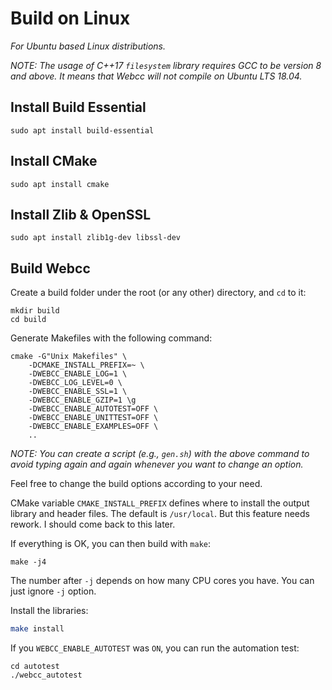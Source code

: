 # Build on Linux

_For Ubuntu based Linux distributions._

_NOTE: The usage of C++17 `filesystem` library requires GCC to be version 8 and above. It means that Webcc will not compile on Ubuntu LTS 18.04._

## Install Build Essential

```
sudo apt install build-essential
```

## Install CMake

```
sudo apt install cmake
```

## Install Zlib & OpenSSL

```
sudo apt install zlib1g-dev libssl-dev
```

## Build Webcc

Create a build folder under the root (or any other) directory, and `cd` to it:

```
mkdir build
cd build
```

Generate Makefiles with the following command:

```
cmake -G"Unix Makefiles" \
    -DCMAKE_INSTALL_PREFIX=~ \
    -DWEBCC_ENABLE_LOG=1 \
    -DWEBCC_LOG_LEVEL=0 \
    -DWEBCC_ENABLE_SSL=1 \
    -DWEBCC_ENABLE_GZIP=1 \g
    -DWEBCC_ENABLE_AUTOTEST=OFF \
    -DWEBCC_ENABLE_UNITTEST=OFF \
    -DWEBCC_ENABLE_EXAMPLES=OFF \
    ..
```

_NOTE: You can create a script (e.g., `gen.sh`) with the above command to avoid typing again and again whenever you want to change an option._

Feel free to change the build options according to your need.

CMake variable `CMAKE_INSTALL_PREFIX` defines where to install the output library and header files. The default is `/usr/local`. But this feature needs rework. I should come back to this later.

If everything is OK, you can then build with `make`:

```
make -j4
```

The number after `-j` depends on how many CPU cores you have. You can just ignore `-j` option.

Install the libraries:

```bash
make install
```

If you `WEBCC_ENABLE_AUTOTEST` was `ON`, you can run the automation test:

```
cd autotest
./webcc_autotest
```
